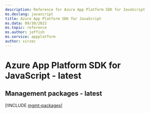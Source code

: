 ```yaml
---
description: Reference for Azure App Platform SDK for JavaScript
ms.devlang: javascript
title: Azure App Platform SDK for JavaScript
ms.data: 09/30/2022
ms.topic: reference
ms.author: jeffish
ms.service: appplatform
author: xirzec
---
```

# Azure App Platform SDK for JavaScript - latest

## Management packages - latest
[!INCLUDE [mgmt-packages](app-platform-mgmt-index.md)]